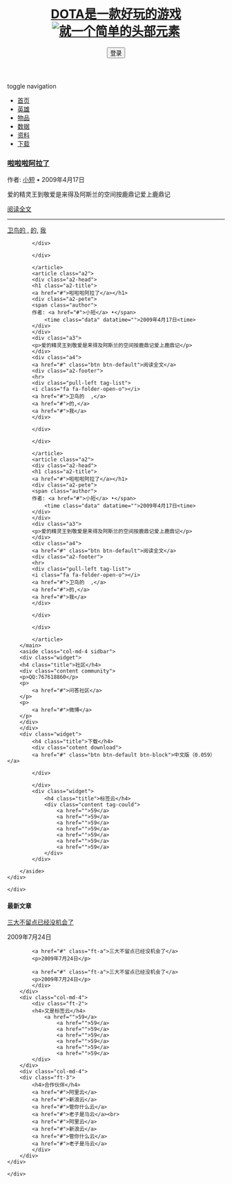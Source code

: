 <!DOCTYPE html>
<html lang="en">
<head>
	<meta charset="UTF-8">
	<title>测试网页1</title>
    <link rel="stylesheet" href="bootstrap.min.css">
    <link rel="stylesheet" href="test1.css">
    <style type="text/css">
#close{ 
	background:url(img/close.png) no-repeat; 
	width:30px; 
	height:30px; 
	cursor:pointer; 
	position:absolute; 
	right:5px; 
	top:15px; 
	text-indent:-999em;
	}
#mask{ 
	background-color:#ccc;
	opacity:0.5;
	filter: alpha(opacity=50); 
	position:absolute; 
	left:0;
	top:0;
	z-index:1000;
	}
#login{ 
	position:fixed;
	z-index:1001;
	}
.loginCon{ 
	position:relative; 
	width:670px;
	height:380px;
	background:url(img/loginBg.png) #2A2C2E center center no-repeat;
	}
</style>

<script>
function openNew(){
	//获取页面的高度和宽度
	var sWidth=document.body.scrollWidth;
	var sHeight=document.body.scrollHeight;
	
	//获取页面的可视区域高度和宽度
	var wHeight=document.documentElement.clientHeight;
	
	var oMask=document.createElement("div");
		oMask.id="mask";
		oMask.style.height=sHeight+"px";
		oMask.style.width=sWidth+"px";
		document.body.appendChild(oMask);
	var oLogin=document.createElement("div");
		oLogin.id="login";
		oLogin.innerHTML="<div class='loginCon'><div id='close'>点击关闭</div></div>";
		document.body.appendChild(oLogin);
	
	//获取登陆框的宽和高
	var dHeight=oLogin.offsetHeight;
	var dWidth=oLogin.offsetWidth;
		//设置登陆框的left和top
		oLogin.style.left=sWidth/2-dWidth/2+"px";
		oLogin.style.top=wHeight/2-dHeight/2+"px";
	//点击关闭按钮
	var oClose=document.getElementById("close");
	
		//点击登陆框以外的区域也可以关闭登陆框
		oClose.onclick=oMask.onclick=function(){
					document.body.removeChild(oLogin);
					document.body.removeChild(oMask);
					};
					};
					
	window.onload=function(){
			var oBtn=document.getElementById("btnLogin");
				//点击登录按钮
				oBtn.onclick=function(){
					openNew();
					return false;
					}
				
		}
</script>
</head>
<body class="home">
<header class="main-header">
<div class="container">
<div class="row">
<div class="col-md-12">
<h1><a class="branding" href="C:\Users\Administrator\Desktop\我才是临时文件好吗\图片\火女.jpg" title="点我就给你看DOTA性感火女">DOTA是一款好玩的游戏
	<img src="C:\Users\Administrator\Desktop\我才是临时文件好吗\图片\哈尔.gif" alt="就一个简单的头部元素">
</a>
</h1>

<div id="login-area">
      <button id="btnLogin" hidefocus="true" class="login-btn">登录</button>
    </div>

</div>
	
</div>
	
</div>
</header>
<nav class="main-navigation">
<div class="container">
	<div class="row">
		<div class="col-md-12">
		<div class="navbar-header">
			<span class="nav-toggle-button collapse" data-target="#main-menu">
				<span class="sr-onlu">toggle navigation</span>
					<i class="fa fa-bars"></i>
				</span>
		</div>
			<div class="collapse navbar-collapse" id="main-menu">
				<ul class="menu">
					<li class="nav-current" role="presentation">
						<a href="#" title="别看了，这就是首页">首页</a>
					</li>
					<li role="presentation">
						<a href="http://www.dota2.com.cn/heroes/index.htm">英雄</a>
					</li>
					<li role="presentation">
						<a href="http://www.dota2.com.cn/items/index.htm">物品</a>
					</li>
					<li role="presentation">
						<a href="http://dotamax.com/">数据</a>
					</li>
					<li role="presentation">
						<a href="http://www.dota2.com.cn/info/index.htm">资料</a>
					</li>
					<li role="presentation">
						<a href="http://www.dota2.com.cn/download/">下载</a>
					</li>
				</ul>
			</div>
		</div>
	</div>
</div>
</nav>
<section class="content-warp">
	<div class="container">
	<div class="row">
		<main class="col-md-8">
			<article class="a2">
			<div class="a2-head">
			<h1 class="a2-title">
			<a href="#">啦啦啦阿拉了</a></h1>
			<div class="a2-pete">
			<span class="author">
			作者: <a href="#">小短</a> •</span>
				<time class="data" datatime="">2009年4月17日<time>	
			</div>
			</div>
			<div class="a3">
			<p>爱的精灵王到敬爱是来得及阿斯兰的空间按鹿鼎记爱上鹿鼎记</p>	
			</div>
			<div class="a4">
			<a href="#" class="btn btn-default">阅读全文</a>
			<div class="a2-footer">
			<hr>
			<div class="pull-left tag-list">
			<i class="fa fa-folder-open-o"></i>
			<a href="#">卫鸟的  ,</a>
			<a href="#">的,</a>
			<a href="#">我</a>	
			</div>
				
			</div>
				
			</div>
				
			</article>
			<article class="a2">
			<div class="a2-head">
			<h1 class="a2-title">
			<a href="#">啦啦啦阿拉了</a></h1>
			<div class="a2-pete">
			<span class="author">
			作者: <a href="#">小短</a> •</span>
				<time class="data" datatime="">2009年4月17日<time>	
			</div>
			</div>
			<div class="a3">
			<p>爱的精灵王到敬爱是来得及阿斯兰的空间按鹿鼎记爱上鹿鼎记</p>	
			</div>
			<div class="a4">
			<a href="#" class="btn btn-default">阅读全文</a>
			<div class="a2-footer">
			<hr>
			<div class="pull-left tag-list">
			<i class="fa fa-folder-open-o"></i>
			<a href="#">卫鸟的  ,</a>
			<a href="#">的,</a>
			<a href="#">我</a>	
			</div>
				
			</div>
				
			</div>
				
			</article>
			<article class="a2">
			<div class="a2-head">
			<h1 class="a2-title">
			<a href="#">啦啦啦阿拉了</a></h1>
			<div class="a2-pete">
			<span class="author">
			作者: <a href="#">小短</a> •</span>
				<time class="data" datatime="">2009年4月17日<time>	
			</div>
			</div>
			<div class="a3">
			<p>爱的精灵王到敬爱是来得及阿斯兰的空间按鹿鼎记爱上鹿鼎记</p>	
			</div>
			<div class="a4">
			<a href="#" class="btn btn-default">阅读全文</a>
			<div class="a2-footer">
			<hr>
			<div class="pull-left tag-list">
			<i class="fa fa-folder-open-o"></i>
			<a href="#">卫鸟的  ,</a>
			<a href="#">的,</a>
			<a href="#">我</a>	
			</div>
				
			</div>
				
			</div>
				
			</article>
		</main>
		<aside class="col-md-4 sidbar">
		<div class="widget">
		<h4 class="title">社区</h4>
		<div class="content community">
		<p>QQ:767618860</p>
		<p>
			<a href="#">问答社区</a>
		</p>
		<p>
			<a href="#">微博</a>
		</p>
		</div>
		</div>
		<div class="widget">
			<h4 class="title">下载</h4>
			<div class="cotent download">
			<a href="#" class="btn btn-default btn-block">中文版（0.059）</a>
				
			</div>
				
			</div>
			<div class="widget">
				<h4 class="title">标签云</h4>
				<div class="content tag-could">
					<a href="">59</a>
					<a href="">59</a>
					<a href="">59</a>
					<a href="">59</a>
					<a href="">59</a>
					<a href="">59</a>
					<a href="">59</a>
				</div>
			</div>
			
		</aside>
	</div>
		
	</div>
		
</section>
<footer class="ft">
	<div class="container">
	<div class="row">
		<div class="col-md-4">
			<div class="ft-1">
			    <h4>最新文章</h4>
			<a href="#" class="ft-a">三大不留点已经没机会了</a>
			<p>2009年7月24日</p>
				
			<a href="#" class="ft-a">三大不留点已经没机会了</a>
			<p>2009年7月24日</p>
			   
			<a href="#" class="ft-a">三大不留点已经没机会了</a>
			<p>2009年7月24日</p>
			</div>
		</div>
		<div class="col-md-4">
			<div class="ft-2">
			<h4>又是标签云</h4>
				<a href="">59</a>
					<a href="">59</a>
					<a href="">59</a>
					<a href="">59</a>
					<a href="">59</a>
					<a href="">59</a>
					<a href="">59</a>
			</div>
		</div>
		<div class="col-md-4">
		<div class="ft-3">
			<h4>合作伙伴</h4>
			<a href="#">阿里云</a>
			<a href="#">新浪云</a>
			<a href="#">管你什么云</a>
			<a href="#">老子是马云</a><br>
			<a href="#">阿里云</a>
			<a href="#">新浪云</a>
			<a href="#">管你什么云</a>
			<a href="#">老子是马云</a>
			</div>
		</div>
	</div>
		
	</div>
</footer>
</body>
</html>
